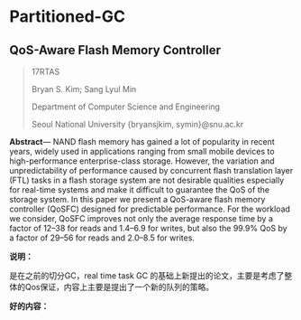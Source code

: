 # Partitioned-GC

## QoS-Aware Flash Memory Controller

> 17RTAS
>
> Bryan S. Kim; Sang Lyul Min 
>
> Department of Computer Science and Engineering 
>
> Seoul National University
> {bryansjkim, symin}@snu.ac.kr 

**Abstract**— NAND flash memory has gained a lot of popularity in recent years, widely used in applications ranging from small mobile devices to high-performance enterprise-class storage. However, the variation and unpredictability of performance caused by concurrent flash translation layer (FTL) tasks in a flash storage system are not desirable qualities especially for real-time systems and make it difficult to guarantee the QoS of the storage system. In this paper we present a QoS-aware flash memory controller (QoSFC) designed for predictable performance. For the workload we consider, QoSFC improves not only the average response time by a factor of 12–38 for reads and 1.4–6.9 for writes, but also the 99.9% QoS by a factor of 29–56 for reads and 2.0–8.5 for writes. 

**说明：**

是在之前的切分GC，real time task GC 的基础上新提出的论文，主要是考虑了整体的Qos保证，内容上主要是提出了一个新的队列的策略。

**好的内容：** 